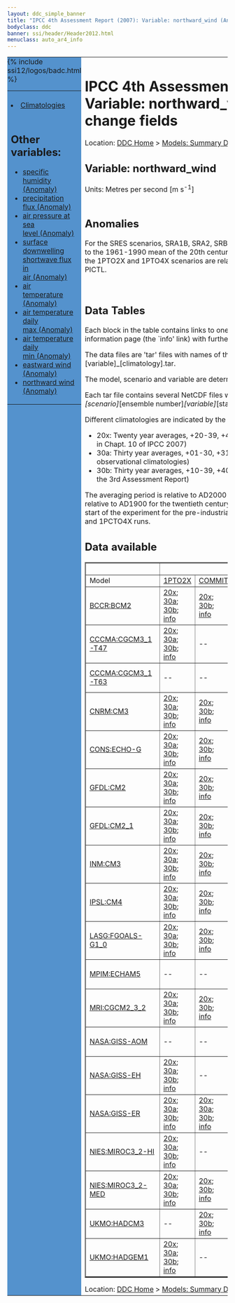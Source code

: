 ```yaml
---
layout: ddc_simple_banner
title: "IPCC 4th Assessment Report (2007): Variable: northward_wind (Anomaly), change fields"
bodyclass: ddc
banner: ssi/header/Header2012.html
menuclass: auto_ar4_info
---
```



<table width="100%" border="0" cellspacing="0" cellpadding="0" style="border-collapse: collapse;">
<tr style="margin:0;padding:0;border:0;">
<td style="margin:0;padding:0;border:0;height:1pt;width:150pt;background:#5492CD;" valign="top" >

<div id="lh-col2" class="auto_ar4_info">
<table class="menumain" bgcolor="#5492CD" cellspacing="0" width="100%" border="0">
<tr><td>

<br/>
<li><a href="var-northward_wind.html">Climatologies</a></li><br/>

<h2> Other variables:</h2>
<ul>
<li><a href="var-specific_humidity-change.html">specific<br/> humidity (Anomaly)</a></li>
<li><a href="var-precipitation_flux-change.html">precipitation<br/> flux (Anomaly)</a></li>
<li><a href="var-air_pressure_at_sea_level-change.html">air pressure at sea<br/> level (Anomaly)</a></li>
<li><a href="var-surface_downwelling_shortwave_flux_in_air-change.html">surface downwelling<br/> shortwave flux in<br/> air (Anomaly)</a></li>
<li><a href="var-air_temperature-change.html">air<br/> temperature (Anomaly)</a></li>
<li><a href="var-air_temperature_daily_max-change.html">air temperature daily<br/> max (Anomaly)</a></li>
<li><a href="var-air_temperature_daily_min-change.html">air temperature daily<br/> min (Anomaly)</a></li>
<li><a href="var-eastward_wind-change.html">eastward wind (Anomaly)</a></li>
<li><a href="var-northward_wind-change.html">northward wind (Anomaly)</a></li>
</ul>

</td></tr> 
{% include ssi12/logos/badc.html %}
</table>
</div>
</td>
<td><h1>IPCC 4th Assessment Report (2007): Variable: northward_wind (Anomaly), change fields</h1>

<!-- Breadcrumb1 -->
<div id="breadcrumb1" align="left">
Location: <a href="/index.html">DDC Home</a> > <a href="/sim/gcm_clim/">Models: Summary Data</a>
> <a href="/sim/gcm_clim/SRES_AR4/index.html">AR4 (2007): SRES scenarios</a>
</div>
<!-- End of Breadcrumb1 --><h2>Variable: northward_wind</h2>
Units: Metres per second [m s<sup>-1</sup>]<br/>

<br/>

<h2>Anomalies</h2>

For the SRES scenarios, SRA1B, SRA2, SRB1, anomalies are calculated relative to
the 1961-1990 mean of the 20th century simulation, 20C3M. Anomalies for the
1PTO2X and 1PTO4X scenarios are relative to the pre-industrial control, PICTL.

<br/>
<h2> Data Tables</h2>

Each block in the table contains links to one or more data files and
to one information page (the `info' link) with further information.
<p/>

The data files are 'tar' files with names of the form
[model]_[scenario]_[variable]_[climatology].tar.
<p/>

The model, scenario and variable are determined by the position in
the table.
<p/>

Each tar file contains several NetCDF files with names of the form:
[model]_[scenario]_[ensemble number]_[variable]_[start-year]-[end-year].nc.
<p/>

Different climatologies are indicated by the links within each table entry.
<ul>
<li>20x: Twenty year averages, +20-39, +46-65, +80-99, +180-199 (as used in Chapt. 10 of IPCC 2007)</li>
<li>30a: Thirty year averages, +01-30, +31-60, +61-90 (as used in the observational climatologies)</li>
<li>30b: Thirty year averages, +10-39, +40-69, +70-99 (for compatibility with the 3rd Assessment Report)</li>
</ul>
The averaging period is relative to AD2000 for SRES scenarios A1B, A2 and B1,
relative to AD1900 for the twentieth century run (20C3M) and relative to the
start of the experiment for the pre-industrial control (PICTL) and the
1PCTO2X and 1PCTO4X runs.
<p/>

<h2>Data available</h2>

<table class="data-table"  border="2">
<tr><td></td>
<td colspan="6" align="center">Scenario</td>
</tr>
<tr><td>Model</td>
      <td><a href="scenario-1PTO2X-change.html">1PTO2X</a></td>
      <td><a href="scenario-COMMIT-change.html">COMMIT</a></td>
      <td><a href="scenario-SRA1B-change.html">SRA1B</a></td>
      <td><a href="scenario-SRA2-change.html">SRA2</a></td>
      <td><a href="scenario-SRB1-change.html">SRB1</a></td>
      <td><a href="scenario-1PTO4X-change.html">1PTO4X</a></td>
</tr>
<tr><td class="data-table-col1"><a href="model-BCCR-BCM2-change.html">BCCR:BCM2</a></td>
      <td class="data-table-item">
      <a href="/cgi-bin/downl/ar4_nc/vas-change/BCM2_1PTO2X_vas-change_oc20x.tar">20x</a>;
      <a href="/cgi-bin/downl/ar4_nc/vas-change/BCM2_1PTO2X_vas-change_oc30a.tar">30a</a>;
      <a href="/cgi-bin/downl/ar4_nc/vas-change/BCM2_1PTO2X_vas-change_oc30b.tar">30b</a>;
      <a href="/ar4/info/BCCR-BCM2_1PTO2X_vas.html">info</a></td>
      <td class="data-table-item">
      <a href="/cgi-bin/downl/ar4_nc/vas-change/BCM2_COMMIT_vas-change_c20x.tar">20x</a>;
      <a href="/cgi-bin/downl/ar4_nc/vas-change/BCM2_COMMIT_vas-change_c30b.tar">30b</a>;
      <a href="/ar4/info/BCCR-BCM2_COMMIT_vas.html">info</a></td>
      <td class="data-table-item">
      <a href="/cgi-bin/downl/ar4_nc/vas-change/BCM2_SRA1B_vas-change_c20x.tar">20x</a>;
      <a href="/cgi-bin/downl/ar4_nc/vas-change/BCM2_SRA1B_vas-change_c30b.tar">30b</a>;
      <a href="/ar4/info/BCCR-BCM2_SRA1B_vas.html">info</a></td>
      <td class="data-table-item">
      <a href="/cgi-bin/downl/ar4_nc/vas-change/BCM2_SRA2_vas-change_c20x.tar">20x</a>;
      <a href="/cgi-bin/downl/ar4_nc/vas-change/BCM2_SRA2_vas-change_c30b.tar">30b</a>;
      <a href="/ar4/info/BCCR-BCM2_SRA2_vas.html">info</a></td>
      <td class="data-table-item">
      <a href="/cgi-bin/downl/ar4_nc/vas-change/BCM2_SRB1_vas-change_c20x.tar">20x</a>;
      <a href="/cgi-bin/downl/ar4_nc/vas-change/BCM2_SRB1_vas-change_c30b.tar">30b</a>;
      <a href="/ar4/info/BCCR-BCM2_SRB1_vas.html">info</a></td>
      <td class="data-table-empty">--</td>
</tr>
<tr><td class="data-table-col1"><a href="model-CCCMA-CGCM3_1-T47-change.html">CCCMA:CGCM3_1-T47</a></td>
      <td class="data-table-item">
      <a href="/cgi-bin/downl/ar4_nc/vas-change/CGMR_1PTO2X_vas-change_oc20x.tar">20x</a>;
      <a href="/cgi-bin/downl/ar4_nc/vas-change/CGMR_1PTO2X_vas-change_oc30a.tar">30a</a>;
      <a href="/cgi-bin/downl/ar4_nc/vas-change/CGMR_1PTO2X_vas-change_oc30b.tar">30b</a>;
      <a href="/ar4/info/CCCMA-CGCM3_1-T47_1PTO2X_vas.html">info</a></td>
      <td class="data-table-empty">--</td>
      <td class="data-table-item">
      <a href="/cgi-bin/downl/ar4_nc/vas-change/CGMR_SRA1B_vas-change_c20x.tar">20x</a>;
      <a href="/cgi-bin/downl/ar4_nc/vas-change/CGMR_SRA1B_vas-change_c30b.tar">30b</a>;
      <a href="/ar4/info/CCCMA-CGCM3_1-T47_SRA1B_vas.html">info</a></td>
      <td class="data-table-empty">--</td>
      <td class="data-table-empty">--</td>
      <td class="data-table-item">
      <a href="/cgi-bin/downl/ar4_nc/vas-change/CGMR_1PTO4X_vas-change_oc20x.tar">20x</a>;
      <a href="/cgi-bin/downl/ar4_nc/vas-change/CGMR_1PTO4X_vas-change_oc30a.tar">30a</a>;
      <a href="/cgi-bin/downl/ar4_nc/vas-change/CGMR_1PTO4X_vas-change_oc30b.tar">30b</a>;
      <a href="/ar4/info/CCCMA-CGCM3_1-T47_1PTO4X_vas.html">info</a></td>
</tr>
<tr><td class="data-table-col1"><a href="model-CCCMA-CGCM3_1-T63-change.html">CCCMA:CGCM3_1-T63</a></td>
      <td class="data-table-empty">--</td>
      <td class="data-table-empty">--</td>
      <td class="data-table-item">
      <a href="/cgi-bin/downl/ar4_nc/vas-change/CGHR_SRA1B_vas-change_c20x.tar">20x</a>;
      <a href="/cgi-bin/downl/ar4_nc/vas-change/CGHR_SRA1B_vas-change_c30b.tar">30b</a>;
      <a href="/ar4/info/CCCMA-CGCM3_1-T63_SRA1B_vas.html">info</a></td>
      <td class="data-table-empty">--</td>
      <td class="data-table-item">
      <a href="/cgi-bin/downl/ar4_nc/vas-change/CGHR_SRB1_vas-change_c20x.tar">20x</a>;
      <a href="/cgi-bin/downl/ar4_nc/vas-change/CGHR_SRB1_vas-change_c30b.tar">30b</a>;
      <a href="/ar4/info/CCCMA-CGCM3_1-T63_SRB1_vas.html">info</a></td>
      <td class="data-table-empty">--</td>
</tr>
<tr><td class="data-table-col1"><a href="model-CNRM-CM3-change.html">CNRM:CM3</a></td>
      <td class="data-table-item">
      <a href="/cgi-bin/downl/ar4_nc/vas-change/CNCM3_1PTO2X_vas-change_oc20x.tar">20x</a>;
      <a href="/cgi-bin/downl/ar4_nc/vas-change/CNCM3_1PTO2X_vas-change_oc30a.tar">30a</a>;
      <a href="/cgi-bin/downl/ar4_nc/vas-change/CNCM3_1PTO2X_vas-change_oc30b.tar">30b</a>;
      <a href="/ar4/info/CNRM-CM3_1PTO2X_vas.html">info</a></td>
      <td class="data-table-item">
      <a href="/cgi-bin/downl/ar4_nc/vas-change/CNCM3_COMMIT_vas-change_c20x.tar">20x</a>;
      <a href="/cgi-bin/downl/ar4_nc/vas-change/CNCM3_COMMIT_vas-change_c30b.tar">30b</a>;
      <a href="/ar4/info/CNRM-CM3_COMMIT_vas.html">info</a></td>
      <td class="data-table-item">
      <a href="/cgi-bin/downl/ar4_nc/vas-change/CNCM3_SRA1B_vas-change_c20x.tar">20x</a>;
      <a href="/cgi-bin/downl/ar4_nc/vas-change/CNCM3_SRA1B_vas-change_c30b.tar">30b</a>;
      <a href="/ar4/info/CNRM-CM3_SRA1B_vas.html">info</a></td>
      <td class="data-table-item">
      <a href="/cgi-bin/downl/ar4_nc/vas-change/CNCM3_SRA2_vas-change_c20x.tar">20x</a>;
      <a href="/cgi-bin/downl/ar4_nc/vas-change/CNCM3_SRA2_vas-change_c30b.tar">30b</a>;
      <a href="/ar4/info/CNRM-CM3_SRA2_vas.html">info</a></td>
      <td class="data-table-item">
      <a href="/cgi-bin/downl/ar4_nc/vas-change/CNCM3_SRB1_vas-change_c20x.tar">20x</a>;
      <a href="/cgi-bin/downl/ar4_nc/vas-change/CNCM3_SRB1_vas-change_c30b.tar">30b</a>;
      <a href="/ar4/info/CNRM-CM3_SRB1_vas.html">info</a></td>
      <td class="data-table-item">
      <a href="/cgi-bin/downl/ar4_nc/vas-change/CNCM3_1PTO4X_vas-change_oc20x.tar">20x</a>;
      <a href="/cgi-bin/downl/ar4_nc/vas-change/CNCM3_1PTO4X_vas-change_oc30a.tar">30a</a>;
      <a href="/cgi-bin/downl/ar4_nc/vas-change/CNCM3_1PTO4X_vas-change_oc30b.tar">30b</a>;
      <a href="/ar4/info/CNRM-CM3_1PTO4X_vas.html">info</a></td>
</tr>
<tr><td class="data-table-col1"><a href="model-CONS-ECHO-G-change.html">CONS:ECHO-G</a></td>
      <td class="data-table-item">
      <a href="/cgi-bin/downl/ar4_nc/vas-change/ECHOG_1PTO2X_vas-change_oc20x.tar">20x</a>;
      <a href="/cgi-bin/downl/ar4_nc/vas-change/ECHOG_1PTO2X_vas-change_oc30a.tar">30a</a>;
      <a href="/cgi-bin/downl/ar4_nc/vas-change/ECHOG_1PTO2X_vas-change_oc30b.tar">30b</a>;
      <a href="/ar4/info/CONS-ECHO-G_1PTO2X_vas.html">info</a></td>
      <td class="data-table-item">
      <a href="/cgi-bin/downl/ar4_nc/vas-change/ECHOG_COMMIT_vas-change_c20x.tar">20x</a>;
      <a href="/cgi-bin/downl/ar4_nc/vas-change/ECHOG_COMMIT_vas-change_c30b.tar">30b</a>;
      <a href="/ar4/info/CONS-ECHO-G_COMMIT_vas.html">info</a></td>
      <td class="data-table-item">
      <a href="/cgi-bin/downl/ar4_nc/vas-change/ECHOG_SRA1B_vas-change_c20x.tar">20x</a>;
      <a href="/cgi-bin/downl/ar4_nc/vas-change/ECHOG_SRA1B_vas-change_c30b.tar">30b</a>;
      <a href="/ar4/info/CONS-ECHO-G_SRA1B_vas.html">info</a></td>
      <td class="data-table-item">
      <a href="/cgi-bin/downl/ar4_nc/vas-change/ECHOG_SRA2_vas-change_c20x.tar">20x</a>;
      <a href="/cgi-bin/downl/ar4_nc/vas-change/ECHOG_SRA2_vas-change_c30b.tar">30b</a>;
      <a href="/ar4/info/CONS-ECHO-G_SRA2_vas.html">info</a></td>
      <td class="data-table-empty">--</td>
      <td class="data-table-item">
      <a href="/cgi-bin/downl/ar4_nc/vas-change/ECHOG_1PTO4X_vas-change_oc20x.tar">20x</a>;
      <a href="/cgi-bin/downl/ar4_nc/vas-change/ECHOG_1PTO4X_vas-change_oc30a.tar">30a</a>;
      <a href="/cgi-bin/downl/ar4_nc/vas-change/ECHOG_1PTO4X_vas-change_oc30b.tar">30b</a>;
      <a href="/ar4/info/CONS-ECHO-G_1PTO4X_vas.html">info</a></td>
</tr>
<tr><td class="data-table-col1"><a href="model-GFDL-CM2-change.html">GFDL:CM2</a></td>
      <td class="data-table-item">
      <a href="/cgi-bin/downl/ar4_nc/vas-change/GFCM20_1PTO2X_vas-change_oc20x.tar">20x</a>;
      <a href="/cgi-bin/downl/ar4_nc/vas-change/GFCM20_1PTO2X_vas-change_oc30a.tar">30a</a>;
      <a href="/cgi-bin/downl/ar4_nc/vas-change/GFCM20_1PTO2X_vas-change_oc30b.tar">30b</a>;
      <a href="/ar4/info/GFDL-CM2_1PTO2X_vas.html">info</a></td>
      <td class="data-table-item">
      <a href="/cgi-bin/downl/ar4_nc/vas-change/GFCM20_COMMIT_vas-change_c20x.tar">20x</a>;
      <a href="/cgi-bin/downl/ar4_nc/vas-change/GFCM20_COMMIT_vas-change_c30b.tar">30b</a>;
      <a href="/ar4/info/GFDL-CM2_COMMIT_vas.html">info</a></td>
      <td class="data-table-item">
      <a href="/cgi-bin/downl/ar4_nc/vas-change/GFCM20_SRA1B_vas-change_c20x.tar">20x</a>;
      <a href="/cgi-bin/downl/ar4_nc/vas-change/GFCM20_SRA1B_vas-change_c30b.tar">30b</a>;
      <a href="/ar4/info/GFDL-CM2_SRA1B_vas.html">info</a></td>
      <td class="data-table-item">
      <a href="/cgi-bin/downl/ar4_nc/vas-change/GFCM20_SRA2_vas-change_c20x.tar">20x</a>;
      <a href="/cgi-bin/downl/ar4_nc/vas-change/GFCM20_SRA2_vas-change_c30b.tar">30b</a>;
      <a href="/ar4/info/GFDL-CM2_SRA2_vas.html">info</a></td>
      <td class="data-table-item">
      <a href="/cgi-bin/downl/ar4_nc/vas-change/GFCM20_SRB1_vas-change_c20x.tar">20x</a>;
      <a href="/cgi-bin/downl/ar4_nc/vas-change/GFCM20_SRB1_vas-change_c30b.tar">30b</a>;
      <a href="/ar4/info/GFDL-CM2_SRB1_vas.html">info</a></td>
      <td class="data-table-item">
      <a href="/cgi-bin/downl/ar4_nc/vas-change/GFCM20_1PTO4X_vas-change_oc20x.tar">20x</a>;
      <a href="/cgi-bin/downl/ar4_nc/vas-change/GFCM20_1PTO4X_vas-change_oc30a.tar">30a</a>;
      <a href="/cgi-bin/downl/ar4_nc/vas-change/GFCM20_1PTO4X_vas-change_oc30b.tar">30b</a>;
      <a href="/ar4/info/GFDL-CM2_1PTO4X_vas.html">info</a></td>
</tr>
<tr><td class="data-table-col1"><a href="model-GFDL-CM2_1-change.html">GFDL:CM2_1</a></td>
      <td class="data-table-item">
      <a href="/cgi-bin/downl/ar4_nc/vas-change/GFCM21_1PTO2X_vas-change_oc20x.tar">20x</a>;
      <a href="/cgi-bin/downl/ar4_nc/vas-change/GFCM21_1PTO2X_vas-change_oc30a.tar">30a</a>;
      <a href="/cgi-bin/downl/ar4_nc/vas-change/GFCM21_1PTO2X_vas-change_oc30b.tar">30b</a>;
      <a href="/ar4/info/GFDL-CM2_1_1PTO2X_vas.html">info</a></td>
      <td class="data-table-item">
      <a href="/cgi-bin/downl/ar4_nc/vas-change/GFCM21_COMMIT_vas-change_c20x.tar">20x</a>;
      <a href="/cgi-bin/downl/ar4_nc/vas-change/GFCM21_COMMIT_vas-change_c30b.tar">30b</a>;
      <a href="/ar4/info/GFDL-CM2_1_COMMIT_vas.html">info</a></td>
      <td class="data-table-item">
      <a href="/cgi-bin/downl/ar4_nc/vas-change/GFCM21_SRA1B_vas-change_c20x.tar">20x</a>;
      <a href="/cgi-bin/downl/ar4_nc/vas-change/GFCM21_SRA1B_vas-change_c30b.tar">30b</a>;
      <a href="/ar4/info/GFDL-CM2_1_SRA1B_vas.html">info</a></td>
      <td class="data-table-item">
      <a href="/cgi-bin/downl/ar4_nc/vas-change/GFCM21_SRA2_vas-change_c20x.tar">20x</a>;
      <a href="/cgi-bin/downl/ar4_nc/vas-change/GFCM21_SRA2_vas-change_c30b.tar">30b</a>;
      <a href="/ar4/info/GFDL-CM2_1_SRA2_vas.html">info</a></td>
      <td class="data-table-item">
      <a href="/cgi-bin/downl/ar4_nc/vas-change/GFCM21_SRB1_vas-change_c20x.tar">20x</a>;
      <a href="/cgi-bin/downl/ar4_nc/vas-change/GFCM21_SRB1_vas-change_c30b.tar">30b</a>;
      <a href="/ar4/info/GFDL-CM2_1_SRB1_vas.html">info</a></td>
      <td class="data-table-item">
      <a href="/cgi-bin/downl/ar4_nc/vas-change/GFCM21_1PTO4X_vas-change_oc20x.tar">20x</a>;
      <a href="/cgi-bin/downl/ar4_nc/vas-change/GFCM21_1PTO4X_vas-change_oc30a.tar">30a</a>;
      <a href="/cgi-bin/downl/ar4_nc/vas-change/GFCM21_1PTO4X_vas-change_oc30b.tar">30b</a>;
      <a href="/ar4/info/GFDL-CM2_1_1PTO4X_vas.html">info</a></td>
</tr>
<tr><td class="data-table-col1"><a href="model-INM-CM3-change.html">INM:CM3</a></td>
      <td class="data-table-item">
      <a href="/cgi-bin/downl/ar4_nc/vas-change/INCM3_1PTO2X_vas-change_oc20x.tar">20x</a>;
      <a href="/cgi-bin/downl/ar4_nc/vas-change/INCM3_1PTO2X_vas-change_oc30a.tar">30a</a>;
      <a href="/cgi-bin/downl/ar4_nc/vas-change/INCM3_1PTO2X_vas-change_oc30b.tar">30b</a>;
      <a href="/ar4/info/INM-CM3_1PTO2X_vas.html">info</a></td>
      <td class="data-table-item">
      <a href="/cgi-bin/downl/ar4_nc/vas-change/INCM3_COMMIT_vas-change_c20x.tar">20x</a>;
      <a href="/cgi-bin/downl/ar4_nc/vas-change/INCM3_COMMIT_vas-change_c30b.tar">30b</a>;
      <a href="/ar4/info/INM-CM3_COMMIT_vas.html">info</a></td>
      <td class="data-table-item">
      <a href="/cgi-bin/downl/ar4_nc/vas-change/INCM3_SRA1B_vas-change_c20x.tar">20x</a>;
      <a href="/cgi-bin/downl/ar4_nc/vas-change/INCM3_SRA1B_vas-change_c30b.tar">30b</a>;
      <a href="/ar4/info/INM-CM3_SRA1B_vas.html">info</a></td>
      <td class="data-table-item">
      <a href="/cgi-bin/downl/ar4_nc/vas-change/INCM3_SRA2_vas-change_c20x.tar">20x</a>;
      <a href="/cgi-bin/downl/ar4_nc/vas-change/INCM3_SRA2_vas-change_c30b.tar">30b</a>;
      <a href="/ar4/info/INM-CM3_SRA2_vas.html">info</a></td>
      <td class="data-table-item">
      <a href="/cgi-bin/downl/ar4_nc/vas-change/INCM3_SRB1_vas-change_c20x.tar">20x</a>;
      <a href="/cgi-bin/downl/ar4_nc/vas-change/INCM3_SRB1_vas-change_c30b.tar">30b</a>;
      <a href="/ar4/info/INM-CM3_SRB1_vas.html">info</a></td>
      <td class="data-table-item">
      <a href="/cgi-bin/downl/ar4_nc/vas-change/INCM3_1PTO4X_vas-change_oc20x.tar">20x</a>;
      <a href="/cgi-bin/downl/ar4_nc/vas-change/INCM3_1PTO4X_vas-change_oc30a.tar">30a</a>;
      <a href="/cgi-bin/downl/ar4_nc/vas-change/INCM3_1PTO4X_vas-change_oc30b.tar">30b</a>;
      <a href="/ar4/info/INM-CM3_1PTO4X_vas.html">info</a></td>
</tr>
<tr><td class="data-table-col1"><a href="model-IPSL-CM4-change.html">IPSL:CM4</a></td>
      <td class="data-table-item">
      <a href="/cgi-bin/downl/ar4_nc/vas-change/IPCM4_1PTO2X_vas-change_oc20x.tar">20x</a>;
      <a href="/cgi-bin/downl/ar4_nc/vas-change/IPCM4_1PTO2X_vas-change_oc30a.tar">30a</a>;
      <a href="/cgi-bin/downl/ar4_nc/vas-change/IPCM4_1PTO2X_vas-change_oc30b.tar">30b</a>;
      <a href="/ar4/info/IPSL-CM4_1PTO2X_vas.html">info</a></td>
      <td class="data-table-item">
      <a href="/cgi-bin/downl/ar4_nc/vas-change/IPCM4_COMMIT_vas-change_c20x.tar">20x</a>;
      <a href="/cgi-bin/downl/ar4_nc/vas-change/IPCM4_COMMIT_vas-change_c30b.tar">30b</a>;
      <a href="/ar4/info/IPSL-CM4_COMMIT_vas.html">info</a></td>
      <td class="data-table-item">
      <a href="/cgi-bin/downl/ar4_nc/vas-change/IPCM4_SRA1B_vas-change_c20x.tar">20x</a>;
      <a href="/cgi-bin/downl/ar4_nc/vas-change/IPCM4_SRA1B_vas-change_c30b.tar">30b</a>;
      <a href="/ar4/info/IPSL-CM4_SRA1B_vas.html">info</a></td>
      <td class="data-table-item">
      <a href="/cgi-bin/downl/ar4_nc/vas-change/IPCM4_SRA2_vas-change_c20x.tar">20x</a>;
      <a href="/cgi-bin/downl/ar4_nc/vas-change/IPCM4_SRA2_vas-change_c30b.tar">30b</a>;
      <a href="/ar4/info/IPSL-CM4_SRA2_vas.html">info</a></td>
      <td class="data-table-item">
      <a href="/cgi-bin/downl/ar4_nc/vas-change/IPCM4_SRB1_vas-change_c20x.tar">20x</a>;
      <a href="/cgi-bin/downl/ar4_nc/vas-change/IPCM4_SRB1_vas-change_c30b.tar">30b</a>;
      <a href="/ar4/info/IPSL-CM4_SRB1_vas.html">info</a></td>
      <td class="data-table-item">
      <a href="/cgi-bin/downl/ar4_nc/vas-change/IPCM4_1PTO4X_vas-change_oc20x.tar">20x</a>;
      <a href="/cgi-bin/downl/ar4_nc/vas-change/IPCM4_1PTO4X_vas-change_oc30a.tar">30a</a>;
      <a href="/cgi-bin/downl/ar4_nc/vas-change/IPCM4_1PTO4X_vas-change_oc30b.tar">30b</a>;
      <a href="/ar4/info/IPSL-CM4_1PTO4X_vas.html">info</a></td>
</tr>
<tr><td class="data-table-col1"><a href="model-LASG-FGOALS-G1_0-change.html">LASG:FGOALS-G1_0</a></td>
      <td class="data-table-item">
      <a href="/cgi-bin/downl/ar4_nc/vas-change/FGOALS_1PTO2X_vas-change_oc20x.tar">20x</a>;
      <a href="/cgi-bin/downl/ar4_nc/vas-change/FGOALS_1PTO2X_vas-change_oc30a.tar">30a</a>;
      <a href="/cgi-bin/downl/ar4_nc/vas-change/FGOALS_1PTO2X_vas-change_oc30b.tar">30b</a>;
      <a href="/ar4/info/LASG-FGOALS-G1_0_1PTO2X_vas.html">info</a></td>
      <td class="data-table-item">
      <a href="/cgi-bin/downl/ar4_nc/vas-change/FGOALS_COMMIT_vas-change_c20x.tar">20x</a>;
      <a href="/cgi-bin/downl/ar4_nc/vas-change/FGOALS_COMMIT_vas-change_c30b.tar">30b</a>;
      <a href="/ar4/info/LASG-FGOALS-G1_0_COMMIT_vas.html">info</a></td>
      <td class="data-table-item">
      <a href="/cgi-bin/downl/ar4_nc/vas-change/FGOALS_SRA1B_vas-change_c20x.tar">20x</a>;
      <a href="/cgi-bin/downl/ar4_nc/vas-change/FGOALS_SRA1B_vas-change_c30b.tar">30b</a>;
      <a href="/ar4/info/LASG-FGOALS-G1_0_SRA1B_vas.html">info</a></td>
      <td class="data-table-empty">--</td>
      <td class="data-table-item">
      <a href="/cgi-bin/downl/ar4_nc/vas-change/FGOALS_SRB1_vas-change_c20x.tar">20x</a>;
      <a href="/cgi-bin/downl/ar4_nc/vas-change/FGOALS_SRB1_vas-change_c30b.tar">30b</a>;
      <a href="/ar4/info/LASG-FGOALS-G1_0_SRB1_vas.html">info</a></td>
      <td class="data-table-empty">--</td>
</tr>
<tr><td class="data-table-col1"><a href="model-MPIM-ECHAM5-change.html">MPIM:ECHAM5</a></td>
      <td class="data-table-empty">--</td>
      <td class="data-table-empty">--</td>
      <td class="data-table-item">
      <a href="/cgi-bin/downl/ar4_nc/vas-change/MPEH5_SRA1B_vas-change_c20x.tar">20x</a>;
      <a href="/cgi-bin/downl/ar4_nc/vas-change/MPEH5_SRA1B_vas-change_c30b.tar">30b</a>;
      <a href="/ar4/info/MPIM-ECHAM5_SRA1B_vas.html">info</a></td>
      <td class="data-table-item">
      <a href="/cgi-bin/downl/ar4_nc/vas-change/MPEH5_SRA2_vas-change_c20x.tar">20x</a>;
      <a href="/cgi-bin/downl/ar4_nc/vas-change/MPEH5_SRA2_vas-change_c30b.tar">30b</a>;
      <a href="/ar4/info/MPIM-ECHAM5_SRA2_vas.html">info</a></td>
      <td class="data-table-item">
      <a href="/cgi-bin/downl/ar4_nc/vas-change/MPEH5_SRB1_vas-change_c20x.tar">20x</a>;
      <a href="/cgi-bin/downl/ar4_nc/vas-change/MPEH5_SRB1_vas-change_c30b.tar">30b</a>;
      <a href="/ar4/info/MPIM-ECHAM5_SRB1_vas.html">info</a></td>
      <td class="data-table-empty">--</td>
</tr>
<tr><td class="data-table-col1"><a href="model-MRI-CGCM2_3_2-change.html">MRI:CGCM2_3_2</a></td>
      <td class="data-table-item">
      <a href="/cgi-bin/downl/ar4_nc/vas-change/MRCGCM_1PTO2X_vas-change_oc20x.tar">20x</a>;
      <a href="/cgi-bin/downl/ar4_nc/vas-change/MRCGCM_1PTO2X_vas-change_oc30a.tar">30a</a>;
      <a href="/cgi-bin/downl/ar4_nc/vas-change/MRCGCM_1PTO2X_vas-change_oc30b.tar">30b</a>;
      <a href="/ar4/info/MRI-CGCM2_3_2_1PTO2X_vas.html">info</a></td>
      <td class="data-table-item">
      <a href="/cgi-bin/downl/ar4_nc/vas-change/MRCGCM_COMMIT_vas-change_c20x.tar">20x</a>;
      <a href="/cgi-bin/downl/ar4_nc/vas-change/MRCGCM_COMMIT_vas-change_c30b.tar">30b</a>;
      <a href="/ar4/info/MRI-CGCM2_3_2_COMMIT_vas.html">info</a></td>
      <td class="data-table-item">
      <a href="/cgi-bin/downl/ar4_nc/vas-change/MRCGCM_SRA1B_vas-change_c20x.tar">20x</a>;
      <a href="/cgi-bin/downl/ar4_nc/vas-change/MRCGCM_SRA1B_vas-change_c30b.tar">30b</a>;
      <a href="/ar4/info/MRI-CGCM2_3_2_SRA1B_vas.html">info</a></td>
      <td class="data-table-item">
      <a href="/cgi-bin/downl/ar4_nc/vas-change/MRCGCM_SRA2_vas-change_c20x.tar">20x</a>;
      <a href="/cgi-bin/downl/ar4_nc/vas-change/MRCGCM_SRA2_vas-change_c30b.tar">30b</a>;
      <a href="/ar4/info/MRI-CGCM2_3_2_SRA2_vas.html">info</a></td>
      <td class="data-table-empty">--</td>
      <td class="data-table-item">
      <a href="/cgi-bin/downl/ar4_nc/vas-change/MRCGCM_1PTO4X_vas-change_oc20x.tar">20x</a>;
      <a href="/cgi-bin/downl/ar4_nc/vas-change/MRCGCM_1PTO4X_vas-change_oc30a.tar">30a</a>;
      <a href="/cgi-bin/downl/ar4_nc/vas-change/MRCGCM_1PTO4X_vas-change_oc30b.tar">30b</a>;
      <a href="/ar4/info/MRI-CGCM2_3_2_1PTO4X_vas.html">info</a></td>
</tr>
<tr><td class="data-table-col1"><a href="model-NASA-GISS-AOM-change.html">NASA:GISS-AOM</a></td>
      <td class="data-table-empty">--</td>
      <td class="data-table-empty">--</td>
      <td class="data-table-item">
      <a href="/cgi-bin/downl/ar4_nc/vas-change/GIAOM_SRA1B_vas-change_c20x.tar">20x</a>;
      <a href="/cgi-bin/downl/ar4_nc/vas-change/GIAOM_SRA1B_vas-change_c30b.tar">30b</a>;
      <a href="/ar4/info/NASA-GISS-AOM_SRA1B_vas.html">info</a></td>
      <td class="data-table-empty">--</td>
      <td class="data-table-item">
      <a href="/cgi-bin/downl/ar4_nc/vas-change/GIAOM_SRB1_vas-change_c20x.tar">20x</a>;
      <a href="/cgi-bin/downl/ar4_nc/vas-change/GIAOM_SRB1_vas-change_c30b.tar">30b</a>;
      <a href="/ar4/info/NASA-GISS-AOM_SRB1_vas.html">info</a></td>
      <td class="data-table-empty">--</td>
</tr>
<tr><td class="data-table-col1"><a href="model-NASA-GISS-EH-change.html">NASA:GISS-EH</a></td>
      <td class="data-table-item">
      <a href="/cgi-bin/downl/ar4_nc/vas-change/GIEH_1PTO2X_vas-change_oc20x.tar">20x</a>;
      <a href="/cgi-bin/downl/ar4_nc/vas-change/GIEH_1PTO2X_vas-change_oc30a.tar">30a</a>;
      <a href="/cgi-bin/downl/ar4_nc/vas-change/GIEH_1PTO2X_vas-change_oc30b.tar">30b</a>;
      <a href="/ar4/info/NASA-GISS-EH_1PTO2X_vas.html">info</a></td>
      <td class="data-table-empty">--</td>
      <td class="data-table-item">
      <a href="/cgi-bin/downl/ar4_nc/vas-change/GIEH_SRA1B_vas-change_c20x.tar">20x</a>;
      <a href="/cgi-bin/downl/ar4_nc/vas-change/GIEH_SRA1B_vas-change_c30b.tar">30b</a>;
      <a href="/ar4/info/NASA-GISS-EH_SRA1B_vas.html">info</a></td>
      <td class="data-table-empty">--</td>
      <td class="data-table-empty">--</td>
      <td class="data-table-empty">--</td>
</tr>
<tr><td class="data-table-col1"><a href="model-NASA-GISS-ER-change.html">NASA:GISS-ER</a></td>
      <td class="data-table-item">
      <a href="/cgi-bin/downl/ar4_nc/vas-change/GIER_1PTO2X_vas-change_oc20x.tar">20x</a>;
      <a href="/cgi-bin/downl/ar4_nc/vas-change/GIER_1PTO2X_vas-change_oc30a.tar">30a</a>;
      <a href="/cgi-bin/downl/ar4_nc/vas-change/GIER_1PTO2X_vas-change_oc30b.tar">30b</a>;
      <a href="/ar4/info/NASA-GISS-ER_1PTO2X_vas.html">info</a></td>
      <td class="data-table-item">
      <a href="/cgi-bin/downl/ar4_nc/vas-change/GIER_COMMIT_vas-change_c20x.tar">20x</a>;
      <a href="/cgi-bin/downl/ar4_nc/vas-change/GIER_COMMIT_vas-change_c30a.tar">30a</a>;
      <a href="/cgi-bin/downl/ar4_nc/vas-change/GIER_COMMIT_vas-change_c30b.tar">30b</a>;
      <a href="/ar4/info/NASA-GISS-ER_COMMIT_vas.html">info</a></td>
      <td class="data-table-item">
      <a href="/cgi-bin/downl/ar4_nc/vas-change/GIER_SRA1B_vas-change_c20x.tar">20x</a>;
      <a href="/cgi-bin/downl/ar4_nc/vas-change/GIER_SRA1B_vas-change_c30b.tar">30b</a>;
      <a href="/ar4/info/NASA-GISS-ER_SRA1B_vas.html">info</a></td>
      <td class="data-table-item">
      <a href="/cgi-bin/downl/ar4_nc/vas-change/GIER_SRA2_vas-change_c20x.tar">20x</a>;
      <a href="/cgi-bin/downl/ar4_nc/vas-change/GIER_SRA2_vas-change_c30b.tar">30b</a>;
      <a href="/ar4/info/NASA-GISS-ER_SRA2_vas.html">info</a></td>
      <td class="data-table-item">
      <a href="/cgi-bin/downl/ar4_nc/vas-change/GIER_SRB1_vas-change_c20x.tar">20x</a>;
      <a href="/cgi-bin/downl/ar4_nc/vas-change/GIER_SRB1_vas-change_c30b.tar">30b</a>;
      <a href="/ar4/info/NASA-GISS-ER_SRB1_vas.html">info</a></td>
      <td class="data-table-item">
      <a href="/cgi-bin/downl/ar4_nc/vas-change/GIER_1PTO4X_vas-change_oc20x.tar">20x</a>;
      <a href="/cgi-bin/downl/ar4_nc/vas-change/GIER_1PTO4X_vas-change_oc30a.tar">30a</a>;
      <a href="/cgi-bin/downl/ar4_nc/vas-change/GIER_1PTO4X_vas-change_oc30b.tar">30b</a>;
      <a href="/ar4/info/NASA-GISS-ER_1PTO4X_vas.html">info</a></td>
</tr>
<tr><td class="data-table-col1"><a href="model-NIES-MIROC3_2-HI-change.html">NIES:MIROC3_2-HI</a></td>
      <td class="data-table-item">
      <a href="/cgi-bin/downl/ar4_nc/vas-change/MIHR_1PTO2X_vas-change_oc20x.tar">20x</a>;
      <a href="/cgi-bin/downl/ar4_nc/vas-change/MIHR_1PTO2X_vas-change_oc30a.tar">30a</a>;
      <a href="/cgi-bin/downl/ar4_nc/vas-change/MIHR_1PTO2X_vas-change_oc30b.tar">30b</a>;
      <a href="/ar4/info/NIES-MIROC3_2-HI_1PTO2X_vas.html">info</a></td>
      <td class="data-table-empty">--</td>
      <td class="data-table-item">
      <a href="/cgi-bin/downl/ar4_nc/vas-change/MIHR_SRA1B_vas-change_c20x.tar">20x</a>;
      <a href="/cgi-bin/downl/ar4_nc/vas-change/MIHR_SRA1B_vas-change_c30b.tar">30b</a>;
      <a href="/ar4/info/NIES-MIROC3_2-HI_SRA1B_vas.html">info</a></td>
      <td class="data-table-empty">--</td>
      <td class="data-table-item">
      <a href="/cgi-bin/downl/ar4_nc/vas-change/MIHR_SRB1_vas-change_c20x.tar">20x</a>;
      <a href="/cgi-bin/downl/ar4_nc/vas-change/MIHR_SRB1_vas-change_c30b.tar">30b</a>;
      <a href="/ar4/info/NIES-MIROC3_2-HI_SRB1_vas.html">info</a></td>
      <td class="data-table-empty">--</td>
</tr>
<tr><td class="data-table-col1"><a href="model-NIES-MIROC3_2-MED-change.html">NIES:MIROC3_2-MED</a></td>
      <td class="data-table-item">
      <a href="/cgi-bin/downl/ar4_nc/vas-change/MIMR_1PTO2X_vas-change_oc20x.tar">20x</a>;
      <a href="/cgi-bin/downl/ar4_nc/vas-change/MIMR_1PTO2X_vas-change_oc30a.tar">30a</a>;
      <a href="/cgi-bin/downl/ar4_nc/vas-change/MIMR_1PTO2X_vas-change_oc30b.tar">30b</a>;
      <a href="/ar4/info/NIES-MIROC3_2-MED_1PTO2X_vas.html">info</a></td>
      <td class="data-table-item">
      <a href="/cgi-bin/downl/ar4_nc/vas-change/MIMR_COMMIT_vas-change_c20x.tar">20x</a>;
      <a href="/cgi-bin/downl/ar4_nc/vas-change/MIMR_COMMIT_vas-change_c30b.tar">30b</a>;
      <a href="/ar4/info/NIES-MIROC3_2-MED_COMMIT_vas.html">info</a></td>
      <td class="data-table-item">
      <a href="/cgi-bin/downl/ar4_nc/vas-change/MIMR_SRA1B_vas-change_c20x.tar">20x</a>;
      <a href="/cgi-bin/downl/ar4_nc/vas-change/MIMR_SRA1B_vas-change_c30b.tar">30b</a>;
      <a href="/ar4/info/NIES-MIROC3_2-MED_SRA1B_vas.html">info</a></td>
      <td class="data-table-item">
      <a href="/cgi-bin/downl/ar4_nc/vas-change/MIMR_SRA2_vas-change_c20x.tar">20x</a>;
      <a href="/cgi-bin/downl/ar4_nc/vas-change/MIMR_SRA2_vas-change_c30b.tar">30b</a>;
      <a href="/ar4/info/NIES-MIROC3_2-MED_SRA2_vas.html">info</a></td>
      <td class="data-table-item">
      <a href="/cgi-bin/downl/ar4_nc/vas-change/MIMR_SRB1_vas-change_c20x.tar">20x</a>;
      <a href="/cgi-bin/downl/ar4_nc/vas-change/MIMR_SRB1_vas-change_c30b.tar">30b</a>;
      <a href="/ar4/info/NIES-MIROC3_2-MED_SRB1_vas.html">info</a></td>
      <td class="data-table-item">
      <a href="/cgi-bin/downl/ar4_nc/vas-change/MIMR_1PTO4X_vas-change_oc20x.tar">20x</a>;
      <a href="/cgi-bin/downl/ar4_nc/vas-change/MIMR_1PTO4X_vas-change_oc30a.tar">30a</a>;
      <a href="/cgi-bin/downl/ar4_nc/vas-change/MIMR_1PTO4X_vas-change_oc30b.tar">30b</a>;
      <a href="/ar4/info/NIES-MIROC3_2-MED_1PTO4X_vas.html">info</a></td>
</tr>
<tr><td class="data-table-col1"><a href="model-UKMO-HADCM3-change.html">UKMO:HADCM3</a></td>
      <td class="data-table-empty">--</td>
      <td class="data-table-item">
      <a href="/cgi-bin/downl/ar4_nc/vas-change/HADCM3_COMMIT_vas-change_c20x.tar">20x</a>;
      <a href="/cgi-bin/downl/ar4_nc/vas-change/HADCM3_COMMIT_vas-change_c30b.tar">30b</a>;
      <a href="/ar4/info/UKMO-HADCM3_COMMIT_vas.html">info</a></td>
      <td class="data-table-item">
      <a href="/cgi-bin/downl/ar4_nc/vas-change/HADCM3_SRA1B_vas-change_c20x.tar">20x</a>;
      <a href="/cgi-bin/downl/ar4_nc/vas-change/HADCM3_SRA1B_vas-change_c30b.tar">30b</a>;
      <a href="/ar4/info/UKMO-HADCM3_SRA1B_vas.html">info</a></td>
      <td class="data-table-item">
      <a href="/cgi-bin/downl/ar4_nc/vas-change/HADCM3_SRA2_vas-change_c20x.tar">20x</a>;
      <a href="/cgi-bin/downl/ar4_nc/vas-change/HADCM3_SRA2_vas-change_c30b.tar">30b</a>;
      <a href="/ar4/info/UKMO-HADCM3_SRA2_vas.html">info</a></td>
      <td class="data-table-item">
      <a href="/cgi-bin/downl/ar4_nc/vas-change/HADCM3_SRB1_vas-change_c20x.tar">20x</a>;
      <a href="/cgi-bin/downl/ar4_nc/vas-change/HADCM3_SRB1_vas-change_c30b.tar">30b</a>;
      <a href="/ar4/info/UKMO-HADCM3_SRB1_vas.html">info</a></td>
      <td class="data-table-empty">--</td>
</tr>
<tr><td class="data-table-col1"><a href="model-UKMO-HADGEM1-change.html">UKMO:HADGEM1</a></td>
      <td class="data-table-item">
      <a href="/cgi-bin/downl/ar4_nc/vas-change/HADGEM_1PTO2X_vas-change_oc20x.tar">20x</a>;
      <a href="/cgi-bin/downl/ar4_nc/vas-change/HADGEM_1PTO2X_vas-change_oc30a.tar">30a</a>;
      <a href="/cgi-bin/downl/ar4_nc/vas-change/HADGEM_1PTO2X_vas-change_oc30b.tar">30b</a>;
      <a href="/ar4/info/UKMO-HADGEM1_1PTO2X_vas.html">info</a></td>
      <td class="data-table-empty">--</td>
      <td class="data-table-item">
      <a href="/cgi-bin/downl/ar4_nc/vas-change/HADGEM_SRA1B_vas-change_c20x.tar">20x</a>;
      <a href="/cgi-bin/downl/ar4_nc/vas-change/HADGEM_SRA1B_vas-change_c30b.tar">30b</a>;
      <a href="/ar4/info/UKMO-HADGEM1_SRA1B_vas.html">info</a></td>
      <td class="data-table-item">
      <a href="/cgi-bin/downl/ar4_nc/vas-change/HADGEM_SRA2_vas-change_c20x.tar">20x</a>;
      <a href="/cgi-bin/downl/ar4_nc/vas-change/HADGEM_SRA2_vas-change_c30b.tar">30b</a>;
      <a href="/ar4/info/UKMO-HADGEM1_SRA2_vas.html">info</a></td>
      <td class="data-table-empty">--</td>
      <td class="data-table-empty">--</td>
</tr>
</table>
</div>
<!-- Breadcrumb2 -->
<div id="breadcrumb2" align="left">
Location: <a href="/index.html">DDC Home</a> > <a href="/sim/gcm_clim/">Models: Summary Data</a>
> <a href="/sim/gcm_clim/SRES_AR4/index.html">AR4 (2007): SRES scenarios</a>
</div>
<!-- End of Breadcrumb2 --></td></tr></table>
